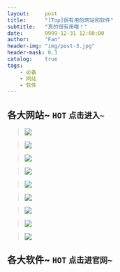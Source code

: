 ```yaml
---
layout:     post
title:      "[Top]很有用的网站和软件"
subtitle:   "真的很有用哦！"
date:       9999-12-31 12:00:00
author:     "Fan"
header-img: "img/post-3.jpg"
header-mask: 0.3
catalog:    true
tags:
    - 必备
    - 网站
    - 软件
---
```


## 各大网站~ `HOT` `点击进入~`

> [![](https://s1.ax1x.com/2018/07/14/PMrbeP.png)](https://wzoi.cc/)

> [![](https://cdn.luogu.org/upload/pic/18535.png)](https://www.umu.cn/index#/index)

> [![](https://cdn.luogu.org/upload/pic/18514.png)](http://noi.openjudge.cn/)

> [![](https://cdn.luogu.org/upload/pic/18517.png)](http://codevs.cn/)

> [![](https://cdn.luogu.org/upload/pic/18515.png)](https://www.luogu.org/)

> [![](https://cdn.luogu.org/upload/pic/18544.png)](https://school.jloj.cn/#/app/home/)

> [![](http://www.hzxjhs.com:83/images/xjoi-new/home-banner.png)](http://www.hzxjhs.com:83/)

> [![](http://ybt.ssoier.cn:8088/5.jpg)](http://ybt.ssoier.cn:8088/)

> [![](http://acm.hdu.edu.cn/images/banner.jpg)](http://acm.hdu.edu.cn/)

## 各大软件~ `HOT` `点击进官网~`

<a id="comments"></a><script src="//cdn1.lncld.net/static/js/3.0.4/av-min.js"></script><script src="//cdn.jsdelivr.net/gh/xcss/valine@v1.1.7/dist/Valine.min.js?v=undefined"></script><script>var valine = new Valine({
  el:'#vcomments',
  notify:false || false, 
  verify:false|| false, 
  app_id:'Rsr2vb6m50xfHQFuHCjnY1aa-gzGzoHsz',
  app_key:'BBOJ6wlnRnBUd4qK0C4GpByW',
  placeholder:'想唛唛？上面不用填，但如果你要提问的话，把邮箱写上......',
  path: window.location.pathname,
  avatar:'identicon'
})</script><script src="/js/jquery.js"></script><script src="/js/jquery-migrate-1.2.1.min.js"></script><script src="/js/jquery.appear.js"></script>
